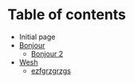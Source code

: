 # Table of contents

* Initial page
* [Bonjour](bonjour/README.md)
  * [Bonjour 2](bonjour/bonjour-2.md)
* [Wesh](wesh/README.md)
  * [ezfgrzgrzgs](wesh/ezfgrzgrzgs.md)

